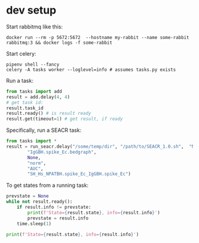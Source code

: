 
# dev setup

Start rabbitmq like this:

```
docker run --rm -p 5672:5672  --hostname my-rabbit --name some-rabbit rabbitmq:3 && docker logs -f some-rabbit
```

Start celery:

```
pipenv shell --fancy
celery -A tasks worker --loglevel=info # assumes tasks.py exists
```

Run a task:

```python
from tasks import add
result = add.delay(4, 4)
# get task id:
result.task_id
result.ready() # is result ready
result.get(timeout=1) # get result, if ready
```

Specifically, run a SEACR task:

```python
from tasks import *
result = run_seacr.delay("/some/temp/dir", "/path/to/SEACR_1.0.sh",  "NPATBH.spike_Ec.bedgraph",
        "IgGBH.spike_Ec.bedgraph",
        None,
        "norm",
        "AUC",
        "SH_Hs_NPATBH.spike_Ec_IgGBH.spike_Ec")
```

To get states from a running task:

```python
prevstate = None
while not result.ready():
    if result.info != prevstate:
        print(f'State={result.state}, info={result.info}')
        prevstate = result.info
    time.sleep(1)

print(f'State={result.state}, info={result.info}')
```
